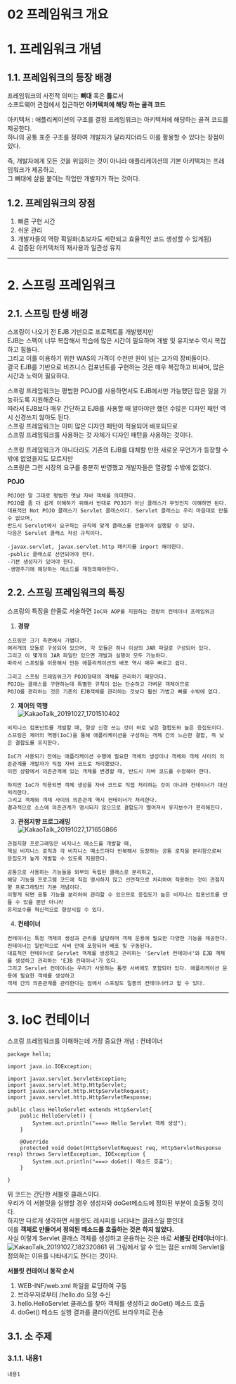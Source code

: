 02 프레임워크 개요
=======================
# 1. 프레임워크 개념
## 1.1. 프레임워크의 등장 배경
프레임워크의 사전적 의미는 **뼈대** 혹은 **틀**로서    
소프트웨어 관점에서 접근하면 **아키텍처에 해당 하는 골격 코드**   
     
아키텍처 : 애플리케이션의 구조를 결정 프레임워크는 아키텍처에 해당하는 골격 코드를 제공한다.    
하나의 공통 표준 구조를 정하여 개발자가 달라지더라도 이를 활용할 수 있다는 장점이 있다.    
  
즉, 개발자에게 모든 것을 위임하는 것이 아니라 애플리케이션의 기본 아키텍처는 프레임워크가 제공하고,  
그 뼈대에 살을 붙이는 작업만 개발자가 하는 것이다.    
    
## 1.2. 프레임워크의 장점
1. 빠른 구현 시간
2. 쉬운 관리
3. 개발자들의 역량 획일화(초보자도 세련되고 효율적인 코드 생성할 수 있게됨)
4. 검증된 아키텍처의 재사용과 일관성 유지
  
***
# 2. 스프링 프레임워크
## 2.1. 스프링 탄생 배경  
스프링이 나오기 전 EJB 기반으로 프로젝트를 개발했지만     
EJB는 스펙이 너무 복잡해서 학습에 많은 시간이 필요하며 개발 및 유지보수 역시 복잡하고 힘들다.    
그리고 이를 이용하기 위한 WAS의 가격이 수천만 원이 넘는 고가의 장비들이다.    
결국 EJB를 기반으로 비즈니스 컴포넌트를 구현하는 것은 매우 복잡하고 비싸며, 많은 시간과 노력이 필요하다.    
      
스프링 프레임워크는 평범한 POJO를 사용하면서도 EJB에서만 가능했던 많은 일을 가능하도록 지원해준다.      
따라서 EJB보다 매우 간단하고 EJB를 사용할 때 알아야만 했던 수많은 디자인 패턴 역시 신경쓰지 않아도 된다.    
스프링 프레임워크는 이미 많은 디자인 패턴이 적용되어 배포되므로     
스프링 프레임워크를 사용하는 것 자체가 디자인 패턴을 사용하는 것이다.        
  
스프링 프레임워크가 아니더라도 기존의 EJB를 대체할 만한 새로운 무언가가 등장할 수 밖에 없었을지도 모르지만     
스프링은 그런 시장의 요구를 충분히 반영했고 개발자들은 열광할 수밖에 없었다.    
  
**POJO**
```
POJO란 말 그대로 평범한 옛날 자바 객체를 의미한다.  
POJO를 좀 더 쉽게 이해하기 위해서 반대로 POJO가 아닌 클래스가 무엇인지 이해하면 된다.  
대표적인 Not POJO 클래스가 Servlet 클래스이다. Servlet 클래스는 우리 마음대로 만들 수 없으며,  
반드시 Servlet에서 요구하는 규칙에 맞게 클래스를 만들어야 실행할 수 있다.  
다음은 Servlet 클래스 작성 규칙이다.  
  
-javax.servlet, javax.servlet.http 패키지를 inport 해야한다.  
-public 클래스로 선언되어야 한다.  
-기본 생성자가 있어야 한다.  
-생명주기에 해당하는 메소드를 재정의해야한다.  
```  
## 2.2. 스프링 프레임워크의 특징
스프링의 특징을 한줄로 서술하면 ```IoC와 AOP를 지원하는 경량의 컨테이너 프레임워크```
  
1. **경량**
```
스프링은 크기 측면에서 가볍다.  
여러개의 모듈로 구성되어 있으며, 각 모듈은 하나 이상의 JAR 파일로 구성되어 있다.  
그리고 이 몇개의 JAR 파일만 있으면 개발과 실행이 모두 가능하다.  
따라서 스프링을 이용해서 만든 애플리케이션의 배포 역시 매우 빠르고 쉽다.    

그리고 스프링 프레임워크가 POJO형태의 객체를 관리하기 때문이다.  
POJO는 클래스를 구현하는데 특별한 규칙이 없는 단순하고 가벼운 객체이므로 
POJO를 관리하는 것은 기존의 EJB객체를 관리하는 것보다 훨씬 가볍고 빠를 수밖에 없다.  
```
2. **제어의 역행**     
![KakaoTalk_20191027_1701510402](https://user-images.githubusercontent.com/50267433/67631623-2e03b800-f8dc-11e9-8e0d-0f82ddd5fa98.jpg)
```
비지니스 컴포넌트를 개발할 때, 항상 신경 쓰는 것이 바로 낮은 결합도와 높은 응집도이다.  
스프링은 제어의 역행(IoC)을 통해 애플리케이션을 구성하는 객체 간의 느슨한 결합, 즉 낮은 결합도를 유지한다.  
  
IoC가 사용되기 전에는 애플리케이션 수행에 필요한 객체의 생성이나 객체와 객체 사이의 의존관계를 개발자가 직접 자바 코드로 처리했었다.
이런 상황에서 의존관계에 있는 객체를 변경할 때, 반드시 자바 코드를 수정해야 한다.  

하지만 IoC가 적용되면 객체 생성을 자바 코드로 직접 처리하는 것이 아니라 컨테이너가 대신 처리한다.  
그리고 객체와 객체 사이의 의존관계 역시 컨테이너가 처리한다.  
결과적으로 소스에 의존관계가 명시되지 않으므로 결합도가 떨어져서 유지보수가 편리해진다.  
```
3. **관점지향 프로그래밍**   
![KakaoTalk_20191027_171650866](https://user-images.githubusercontent.com/50267433/67631748-a3bc5380-f8dd-11e9-99c1-84c77754b050.jpg)

```
관점지향 프로그래밍은 비지니스 메소드를 개발할 때, 
핵심 비지니스 로직과 각 비지니스 메소드마다 반복해서 등장하는 공통 로직을 분리함으로써 응집도가 높게 개발할 수 있도록 지원한다.  
  
공통으로 사용하는 기능들을 외부의 독립된 클래스로 분리하고,  
해당 기능을 프로그램 코드에 직접 명시하지 않고 선언적으로 처리하여 적용하는 것이 관점지향 프로그래밍의 기본 개념이다.  
이렇게 되면 공통 기능을 분리하여 관리할 수 있으므로 응집도가 높은 비지니스 컴포넌트를 만들 수 있을 뿐만 아니라  
유지보수를 혁신적으로 향상시킬 수 있다.  
```
4. **컨테이너**
```
컨테이너는 특정 객체의 생성과 관리를 담당하며 객체 운용에 필요한 다양한 기능을 제공한다.  
컨테이너는 일반적으로 서버 안에 포함되어 배포 및 구동된다.  
대표적인 컨테이너로 Servlet 객체를 생성하고 관리하는 'Servlet 컨테이너'와 EJB 객체를 생성하고 관리하는 'EJB 컨테이너'가 있다.  
그리고 Servlet 컨테이너는 우리가 사용하는 톰캣 서버에도 포함되어 있다. 애플리케이션 운용에 필요한 객체를 생성하고  
객체 간의 의존관계를 관리한다는 점에서 스프링도 일종의 컨테이너라고 할 수 있다.  
```

***
# 3. IoC 컨테이너
스프링 프레임워크를 이해하는데 가장 중요한 개념 : 컨테이너   
```
package hello;

import java.io.IOException;

import javax.servlet.ServletException;
import javax.servlet.http.HttpServlet;
import javax.servlet.http.HttpServletRequest;
import javax.servlet.http.HttpServletResponse;

public class HelloServlet extends HttpServlet{
	public HelloServlet() {
		System.out.println("===> Hello Servlet 객체 생성");
	}
	
	@Override
	protected void doGet(HttpServletRequest req, HttpServletResponse resp) throws ServletException, IOException {
		System.out.println("===> doGet() 메소드 호출");
	}

}
```   
위 코드는 간단한 서블릿 클래스이다.     
우리가 이 서블릿을 실행할 경우 생성자와 doGet메소드에 정의된 부분이 호출될 것이다.    
하지만 다르게 생각하면 서블릿도 레시피를 나타내는 클래스일 뿐인데     
이를 **객체로 만들어서 정의된 메소드를 호출하는 것은 하지 않았다.**   
사실 이렇게 Servlet 클래스 객체를 생성하고 운용하는 것은 바로 **서블릿 컨테이너**이다.     
![KakaoTalk_20191027_182320861](https://user-images.githubusercontent.com/50267433/67632472-fe0de200-f8e6-11e9-8898-90a84ed7cf12.jpg)
위 그림에서 알 수 있는 점은 xml에 Servlet을 정의하는 이유를 나타내기도 한다는 것이다.      
   
**서블릿 컨테이너 동작 순서**    
1. WEB-INF/web.xml 파일을 로딩하여 구동   
2. 브라우저로부터 /hello.do 요청 수신  
3. hello.HelloServlet 클래스를 찾아 객체를 생성하고 doGet() 메소드 호출   
4. doGet() 메소드 실행 결과를 클라이언트 브라우저로 전송   

 


## 3.1. 소 주제
### 3.1.1. 내용1
```
내용1
```
